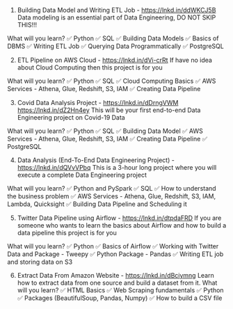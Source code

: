 1. Building Data Model and Writing ETL Job - https://lnkd.in/ddWKCJ5B
Data modeling is an essential part of Data Engineering, DO NOT SKIP THIS!!!

What will you learn?
✅ Python
✅ SQL
✅ Building Data Models
✅ Basics of DBMS
✅ Writing ETL Job
✅ Querying Data Programmatically
✅ PostgreSQL


2. ETL Pipeline on AWS Cloud - https://lnkd.in/dVi-crRt
If have no idea about Cloud Computing then this project is for you

What will you learn?
✅ Python
✅ SQL
✅ Cloud Computing Basics
✅ AWS Services - Athena, Glue, Redshift, S3, IAM
✅ Creating Data Pipeline

3. Covid Data Analysis Project - https://lnkd.in/dDrngVWM
https://lnkd.in/dZ2Hn4ey
This will be your first end-to-end Data Engineering project on Covid-19 Data

What will you learn?
✅ Python
✅ SQL
✅ Building Data Model
✅ AWS Services - Athena, Glue, Redshift, S3, IAM
✅ Creating Data Pipeline
✅ PostgreSQL


4. Data Analysis (End-To-End Data Engineering Project) - https://lnkd.in/dQVvVPbq
This is a 3-hour long project where you will execute a complete Data Engineering project

What will you learn?
✅ Python and PySpark
✅ SQL
✅ How to understand the business problem
✅ AWS Services - Athena, Glue, Redshift, S3, IAM, Lambda, Quicksight
✅ Building Data Pipeline and Scheduling it

5. Twitter Data Pipeline using Airflow - https://lnkd.in/dtpdaFRD
If you are someone who wants to learn the basics about Airflow and how to build a data pipeline this project is for you

What will you learn?
✅ Python
✅ Basics of Airflow
✅ Working with Twitter Data and Package - Tweepy
✅ Python Package - Pandas
✅ Writing ETL job and storing data on S3

6. Extract Data From Amazon Website - https://lnkd.in/dBciymng
Learn how to extract data from one source and build a dataset from it.
What will you learn?
✅ HTML Basics
✅ Web Scraping fundamentals
✅ Python
✅ Packages (BeautifulSoup, Pandas, Numpy)
✅ How to build a CSV file